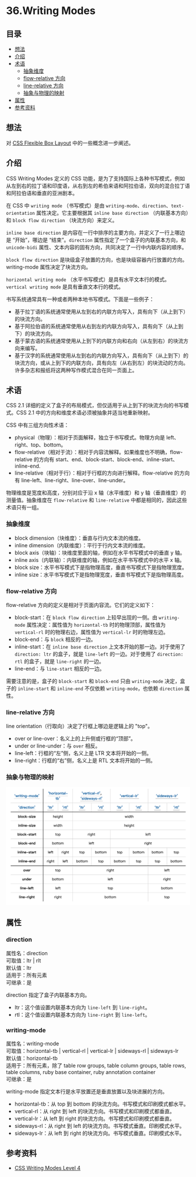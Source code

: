# 36.Writing Modes
## 目录
- [想法](#think)
- [介绍](#intro)
- [术语](#explain)
  - [抽象维度](#dimension)
  - [flow-relative 方向](#flow-relative)
  - [line-relative 方向](#line-relative)
  - [抽象与物理的映射](#map)
- [属性](#attribute)
- [参考资料](#reference)

## <a name="think"></a> 想法
对 [CSS Flexible Box Layout][url-blog-32] 中的一些概念进一步阐述。

## <a name="intro"></a> 介绍
CSS Writing Modes 定义的 CSS 功能，是为了支持国际上各种书写模式，例如从左到右的拉丁语和印度语，从右到左的希伯来语和阿拉伯语，双向的混合拉丁语和阿拉伯语和垂直的亚洲剧本。

在 CSS 中 `writing mode` （书写模式）是由 `writing-mode`、`direction`、`text-orientation` 属性决定。它主要根据其 `inline base direction` （内联基本方向）和  `block flow direction` （块流方向）来定义。

`inline base direction` 是内容在一行中排序的主要方向，并定义了一行上哪边是 “开始”，哪边是 “结束”。`direction` 属性指定了一个盒子的内联基本方向，和 `unicode-bidi` 属性、文本内容的固有方向，共同决定了一行中内联内容的顺序。

`block flow direction` 是块级盒子放置的方向，也是块级容器内行放置的方向。writing-mode 属性决定了块流方向。

`horizontal writing mode` （水平书写模式）是具有水平文本行的模式。`vertical writing mode` 是具有垂直文本行的模式。

书写系统通常具有一种或者两种本地书写模式。下面是一些例子：
- 基于拉丁语的系统通常使用从左到右的内联方向写入，具有向下（从上到下）的块流方向。
- 基于阿拉伯语的系统通常使用从右到左的内联方向写入，具有向下（从上到下）的块流方向。
- 基于蒙古语的系统通常使用从上到下的内联方向和右向（从左到右）的块流方向来编写。
- 基于汉字的系统通常使用从左到右的内联方向写入，具有向下（从上到下）的块流方向，或从上到下的内联方向，具有向左（从右到左）的块流动的方向。许多杂志和报纸将这两种写作模式混合在同一页面上。

## <a name="explain"></a> 术语
CSS 2.1 详细的定义了盒子的布局模式，但仅适用于从上到下的块流方向的书写模式。CSS 2.1 中的方向和维度术语必须被抽象并适当地重新映射。

CSS 中有三组方向性术语：
- physical（物理）：相对于页面解释，独立于书写模式。物理方向是 left、right、top、bottom。
- flow-relative（相对于流）：相对于内容流解释。如果维度也不明确，flow-relative 的方向有 start、end、block-start、block-end、inline-start、inline-end.
- line-relative（相对于行）：相对于行框的方向进行解释。flow-relative 的方向有 line-left、line-right、line-over、line-under。

物理维度是宽度和高度，分别对应于沿 x 轴（水平维度）和 y 轴（垂直维度）的测量值。抽象维度在 `flow-relative` 和 `line-relative` 中都是相同的，因此这些术语只有一组。

### <a name="dimension"></a> 抽象维度
- block dimension（块维度）：垂直与行内文本流的维度。
- inline dimension（内联维度）：平行于行内文本流的维度。
- block axis（块轴）：块维度里面的轴，例如在水平书写模式中的垂直 y 轴。
- inline axis（内联轴）：内联维度的轴，例如在水平书写模式中的水平 x 轴。
- block size：水平书写模式下是指物理高度，垂直书写模式下是指物理宽度。
- inline size：水平书写模式下是指物理宽度，垂直书写模式下是指物理高度。

### <a name="flow-relative"></a> flow-relative 方向
flow-relative 方向的定义是相对于页面内容流。它们的定义如下：
- block-start：在 `block flow direction` 上较早出现的一侧。由 `writing-mode` 属性决定：属性值为 `horizontal-tb` 时的物理顶部，属性值为 `vertical-rl` 时的物理右边，属性值为 `vertical-lr` 时的物理左边。
- block-end：与 `block` 相反的一边。
- inline-start：在 `inline base direction` 上文本开始的那一边。对于使用了 `direction: ltr` 的盒子，就是 `line-left` 的一边。对于使用了 `direction: rtl` 的盒子，就是 `line-right` 的一边。
- line-end：与 `line-start` 相反的一边。

需要注意的是，盒子的 `block-start` 和 `block-end` 只由 `writing-mode` 决定，盒子的 `inline-start` 和 `inline-end` 不仅依赖 `writing-mode`，也依赖 `direction` 属性。

### <a name="line-relative"></a> line-relative 方向
line orientation（行取向）决定了行框上哪边是逻辑上的 "top"。
- over or line-over：名义上的上升侧或行框的“顶部”。
- under or line-under：与 `over` 相反。
- line-left：行框的“左”侧，名义上是 LTR 文本将开始的一侧。
- line-right：行框的“右”侧，名义上是 RTL 文本将开始的一侧。

### <a name="map"></a> 抽象与物理的映射

![36-map][url-local-map]

## <a name="attribute"></a> 属性
### direction
属性名：direction  <br />
可取值：ltr | rlt <br />
默认值：ltr <br />
适用于：所有元素 <br />
可继承：是

direction 指定了盒子内联基本方向。
- ltr：这个值设置内联基本方向为 `line-left` 到 `line-right`。
- rtl：这个值设置内联基本方向为 `line-right` 到 `line-left`。

### writing-mode
属性名：writing-mode <br />
可取值：horizontal-tb | vertical-rl | vertical-lr | sideways-rl | sideways-lr <br />
默认值：horizontal-tb <br />
适用于：所有元素，除了 table row groups, table column groups, table rows, table columns, ruby base container, ruby annotation container <br />
可继承：是

writing-mode 指定文本行是水平放置还是垂直放置以及块进展的方向。
- horizontal-tb：从 top 到 bottom 的块流方向。书写模式和印刷模式都水平。
- vertical-rl：从 right 到 left 的块流方向。书写模式和印刷模式都垂直。
- vertical-lr：从 left 到 right 的块流方向。书写模式和印刷模式都垂直。
- sideways-rl：从 right 到 left 的块流方向。书写模式垂直。印刷模式水平。
- sideways-lr：从 left 到 right 的块流方向。书写模式垂直。印刷模式水平。

## <a name="reference"></a> 参考资料
- [CSS Writing Modes Level 4][url-w3c-writing-modes]

[url-repository-images]:https://xxholic.github.io/segment/images

[url-w3c-writing-modes]:https://www.w3.org/TR/css-writing-modes-4/
[url-blog-32]:https://github.com/XXHolic/blog/issues/32


[url-local-map]:../images/36/map.png